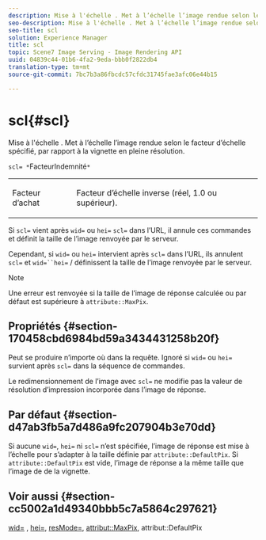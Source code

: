 ```yaml
---
description: Mise à l'échelle . Met à l’échelle l’image rendue selon le facteur d’échelle spécifié, par rapport à la vignette en pleine résolution.
seo-description: Mise à l'échelle . Met à l’échelle l’image rendue selon le facteur d’échelle spécifié, par rapport à la vignette en pleine résolution.
seo-title: scl
solution: Experience Manager
title: scl
topic: Scene7 Image Serving - Image Rendering API
uuid: 04839c44-01b6-4fa2-9eda-bbb0f2822db4
translation-type: tm+mt
source-git-commit: 7bc7b3a86fbcdc57cfdc31745fae3afc06e44b15

---
```



# scl{#scl}

Mise à l&#39;échelle . Met à l’échelle l’image rendue selon le facteur d’échelle spécifié, par rapport à la vignette en pleine résolution.

`scl= *`FacteurIndemnité`*`

<table id="simpletable_EFE352FA8EF14197B6934783A2883451"> 
 <tr class="strow"> 
  <td class="stentry"> <p><span class="codeph"> <span class="varname"> Facteur</span> d’achat </span> </p></td> 
  <td class="stentry"> <p>Facteur d’échelle inverse (réel, 1.0 ou supérieur). </p></td> 
 </tr> 
</table>

Si `scl=` vient après `wid=` ou `hei=` `scl=` dans l’URL, il annule ces commandes et définit la taille de l’image renvoyée par le serveur.

Cependant, si `wid=` ou `hei=` intervient après `scl=` dans l’URL, ils annulent `scl=` et `wid=``hei=` / définissent la taille de l’image renvoyée par le serveur.

>[!NOTE]
>
>Une erreur est renvoyée si la taille de l’image de réponse calculée ou par défaut est supérieure à `attribute::MaxPix`.

## Propriétés {#section-170458cbd6984bd59a3434431258b20f}

Peut se produire n’importe où dans la requête. Ignoré si `wid=` ou `hei=` survient après `scl=` dans la séquence de commandes.

Le redimensionnement de l’image avec `scl=` ne modifie pas la valeur de résolution d’impression incorporée dans l’image de réponse.

## Par défaut {#section-d47ab3fb5a7d486a9fc207904b3e70dd}

Si aucune `wid=`, `hei=` ni `scl=` n’est spécifiée, l’image de réponse est mise à l’échelle pour s’adapter à la taille définie par `attribute::DefaultPix`. Si `attribute::DefaultPix` est vide, l’image de réponse a la même taille que l’image de  de la vignette.

## Voir aussi {#section-cc5002a1d49340bbb5c7a5864c297621}

[wid=](../../../../../ir-api/http-protocol/image-rendering-api-ref/c-ir-http-protocol-ref/c-ir-http-protocol-command-reference/r-ir-wid.md#reference-b7e691b0624941168c94b2749ae233ec) , [hei=](../../../../../ir-api/http-protocol/image-rendering-api-ref/c-ir-http-protocol-ref/c-ir-http-protocol-command-reference/r-ir-hei.md#reference-1c08f60365a94417a39867c09cac5478), [resMode=](../../../../../ir-api/http-protocol/image-rendering-api-ref/c-ir-http-protocol-ref/c-ir-http-protocol-command-reference/r-ir-http-resmode.md#reference-851a5b636f8948cfb11456c9b7dab0d3), [attribut::MaxPix](../../../../../ir-api/material-cat/image-rendering-api-ref/c-ir-material-catalog/c-ir-attributes-reference/r-ir-maxpix.md#reference-569f186bbc2840a6bd3cffa8ff3e7657), attribut::DefaultPix[](../../../../../ir-api/material-cat/image-rendering-api-ref/c-ir-material-catalog/c-ir-attributes-reference/r-ir-defaultpix.md#reference-102c98f9b5d24d2aaaeb756653fb0e6f)
